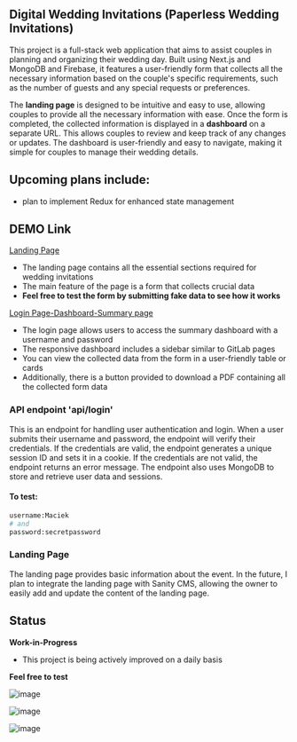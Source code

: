 ## Digital Wedding Invitations (Paperless Wedding Invitations)

This project is a full-stack web application that aims to assist couples in planning and organizing their wedding day. Built using Next.js and MongoDB and Firebase, it features a user-friendly form that collects all the necessary information based on the couple's specific requirements, such as the number of guests and any special requests or preferences.

The **landing page** is designed to be intuitive and easy to use, allowing couples to provide all the necessary information with ease. Once the form is completed, the collected information is displayed in a **dashboard** on a separate URL. This allows couples to review and keep track of any changes or updates. The dashboard is user-friendly and easy to navigate, making it simple for couples to manage their wedding details.

## Upcoming plans include:

- plan to implement Redux for enhanced state management
## DEMO Link

[Landing Page](https://ditialweddinginivitation.netlify.app/)

- The landing page contains all the essential sections required for wedding invitations
- The main feature of the page is a form that collects crucial data 
- **Feel free to test the form by submitting fake data to see how it works**

[Login Page-Dashboard-Summary page ](https://ditialweddinginivitation.netlify.app/login)

- The login page allows users to access the summary dashboard with a username and password
- The responsive dashboard includes a sidebar similar to GitLab pages
- You can view the collected data from the form in a user-friendly table or cards 
- Additionally, there is a button provided to download a PDF containing all the collected form data



### API endpoint 'api/login'

This is an endpoint for handling user authentication and login. When a user submits their username and password, the endpoint will verify their credentials. If the credentials are valid, the endpoint generates a unique session ID and sets it in a cookie. If the credentials are not valid, the endpoint returns an error message. The endpoint also uses MongoDB to store and retrieve user data and sessions.

#### To test:

```bash
username:Maciek
# and
password:secretpassword

```

### Landing Page

The landing page provides basic information about the event. In the future, I plan to integrate the landing page with Sanity CMS, allowing the owner to easily add and update the content of the landing page.

## Status

**Work-in-Progress**

- This project is being actively improved on a daily basis



**Feel free to test**


![image](https://github.com/CarolinaFledgling/next.js-wedding-template-v1/assets/47687566/277df8ae-9483-4597-82a4-c35bd30e8e00)




![image](https://github.com/CarolinaFledgling/next.js-wedding-template-v1/assets/47687566/5485a7ff-dc1b-489c-ad9b-1ceef86baa2e)



![image](https://github.com/CarolinaFledgling/next.js-wedding-template-v1/assets/47687566/01e78d0a-531f-422e-98ed-de1784757263)




